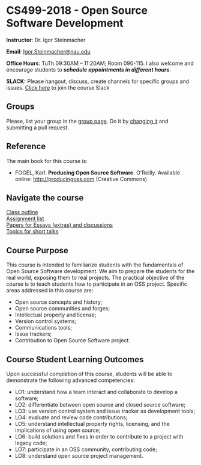 # CS499-2018 - Open Source Software Development 

**Instructor**: Dr. Igor Steinmacher

**Email**: Igor.Steinmacher@nau.edu

**Office Hours**: TuTh 09:30AM – 11:20AM; Room 090-115. I also welcome and encourage students to **_schedule appointments in different hours_**.

**SLACK:** Please hangout, discuss, create channels for specific groups and issues. [Click here](https://join.slack.com/t/oss-nau/shared_invite/enQtNDIyNDgwMzQxNTA2LTBlYzI2YTI3OGIyZWQzMDM4MzdlMGRlNjdlYjgzNWU3NDI1MmE0MjQyNDNhZDEwZjVlODAxMWE2N2MzZGIwZTk)  to join the course Slack 

## Groups

Please, list your group in the [group page](groups.md). Do it by [changing it](groups.md) and submitting a pull request.

## Reference

The main book for this course is:
* FOGEL, Karl. **Producing Open Source Software**. O'Reilly. Available online:  http://producingoss.com (Creative Commons)

## Navigate the course
[Class outline](outline.md)<br>
[Assignment list](assignments.md)<br>
[Papers for Essays (extras) and discussions](papers.md)<br>
[Topics for short talks](shorttalks.md)

## Course Purpose
This course is intended to familiarize students with the fundamentals of Open Source Software development. We aim to prepare the students for the real world, exposing them to real projects. The practical objective of the course is to teach students how to participate in an OSS project. Specific areas addressed in this course are:
* Open source concepts and history;
* Open source communities and forges;
* Intellectual property and license;
* Version control systems;
* Communications tools;
* Issue trackers;
* Contribution to Open Source Software project.

## Course Student Learning Outcomes
Upon successful completion of this course, students will be able to demonstrate the following
advanced competencies:
* LO1: understand how a team interact and collaborate to develop a software;
* LO2: differentiate between open source and closed source software;
* LO3: use version control system and issue tracker as development tools;
* LO4: evaluate and review code contributions;
* LO5: understand intellectual property rights, licensing, and the implications of using open source;
* LO6: build solutions and fixes in order to contribute to a project with legacy code;
* LO7: participate in an OSS community, contributing code;
* LO8: understand open source project management.  
